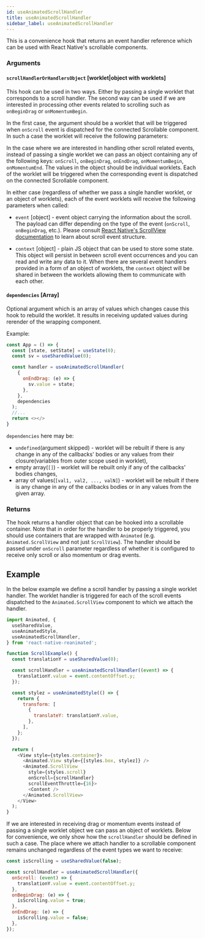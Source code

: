 ```yaml
---
id: useAnimatedScrollHandler
title: useAnimatedScrollHandler
sidebar_label: useAnimatedScrollHandler
---
```


This is a convenience hook that returns an event handler reference which can be used with React Native's scrollable components.

### Arguments

#### `scrollHandlerOrHandlersObject` [worklet|object with worklets]

This hook can be used in two ways.
Either by passing a single worklet that corresponds to a scroll handler.
The second way can be used if we are interested in processing other events related to scrolling such as `onBeginDrag` or `onMomentumBegin`.

In the first case, the argument should be a worklet that will be triggered when `onScroll` event is dispatched for the connected Scrollable component.
In such a case the worklet will receive the following parameters:

In the case where we are interested in handling other scroll related events, instead of passing a single worklet we can pass an object containing any of the following keys: `onScroll`, `onBeginDrag`, `onEndDrag`, `onMomentumBegin`, `onMomentumEnd`.
The values in the object should be individual worklets.
Each of the worklet will be triggered when the corresponding event is dispatched on the connected Scrollable component.

In either case (regardless of whether we pass a single handler worklet, or an object of worklets), each of the event worklets will receive the following parameters when called:

- `event` [object] - event object carrying the information about the scroll.
The payload can differ depending on the type of the event (`onScroll`, `onBeginDrag`, etc.).
Please consult [React Native's ScrollView documentation](https://reactnative.dev/docs/scrollview) to learn about scroll event structure.

- `context` [object] - plain JS object that can be used to store some state.
This object will persist in between scroll event occurrences and you can read and write any data to it.
When there are several event handlers provided in a form of an object of worklets, the `context` object will be shared in between the worklets allowing them to communicate with each other.

#### `dependencies` [Array]

Optional argument which is an array of values which changes cause this hook to rebuild the worklet. It results in receiving updated values during rerender of the wrapping component.

Example:

```js {11}
const App = () => {
  const [state, setState] = useState(0);
  const sv = useSharedValue(0);

  const handler = useAnimatedScrollHandler(
    {
      onEndDrag: (e) => {
        sv.value = state;
      },
    },
    dependencies
  );
  //...
  return <></>
}
```

`dependencies` here may be:

- `undefined`(argument skipped) - worklet will be rebuilt if there is any change in any of the callbacks' bodies or any values from their closure(variables from outer scope used in worklet),
- empty array(`[]`) - worklet will be rebuilt only if any of the callbacks' bodies changes,
- array of values(`[val1, val2, ..., valN]`) - worklet will be rebuilt if there is any change in any of the callbacks bodies or in any values from the given array.

### Returns

The hook returns a handler object that can be hooked into a scrollable container.
Note that in order for the handler to be properly triggered, you should use containers that are wrapped with `Animated` (e.g. `Animated.ScrollView` and not just `ScrollView`).
The handler should be passed under `onScroll` parameter regardless of whether it is configured to receive only scroll or also momentum or drag events.

## Example

In the below example we define a scroll handler by passing a single worklet handler.
The worklet handler is triggered for each of the scroll events dispatched to the `Animated.ScrollView` component to which we attach the handler.

```js {10-12,29}
import Animated, {
  useSharedValue,
  useAnimatedStyle,
  useAnimatedScrollHandler,
} from 'react-native-reanimated';

function ScrollExample() {
  const translationY = useSharedValue(0);

  const scrollHandler = useAnimatedScrollHandler((event) => {
    translationY.value = event.contentOffset.y;
  });

  const stylez = useAnimatedStyle(() => {
    return {
      transform: [
        {
          translateY: translationY.value,
        },
      ],
    };
  });

  return (
    <View style={styles.container}>
      <Animated.View style={[styles.box, stylez]} />
      <Animated.ScrollView
        style={styles.scroll}
        onScroll={scrollHandler}
        scrollEventThrottle={16}>
        <Content />
      </Animated.ScrollView>
    </View>
  );
}
```

If we are interested in receiving drag or momentum events instead of passing a single worklet object we can pass an object of worklets.
Below for convenience, we only show how the `scrollHandler` should be defined in such a case.
The place where we attach handler to a scrollable component remains unchanged regardless of the event types we want to receive:

```js
const isScrolling = useSharedValue(false);

const scrollHandler = useAnimatedScrollHandler({
  onScroll: (event) => {
    translationY.value = event.contentOffset.y;
  },
  onBeginDrag: (e) => {
    isScrolling.value = true;
  },
  onEndDrag: (e) => {
    isScrolling.value = false;
  },
});
```
